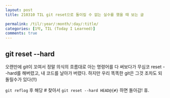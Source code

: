 ```yaml
---
layout: post
title: 210310 TIL git reset으로 돌이킬 수 없는 실수를 했을 때 보는 글

permalink: /til/:year/:month/:day/:title/
categories: [1막, TIL (Today I Learned)]
comments: true
---
```


## git reset --hard 

오랜만에 git이 꼬여서 정말 의식의 흐름대로 아는 명령어를 다 써보다가 무심코 reset --hard를 해버렸고, 내 코드를 날아가 버렸다. 
하지만 우리 똑똑한 git은 그것 조차도 되돌릴수가 있다(!!)

`git reflog` 후 해당 # 찾아서
`git reset --hard HEAD@{#}` 하면 돌아감!  휴.
